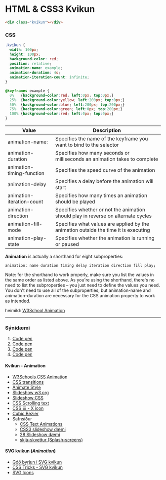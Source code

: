 # HTML & CSS3 Kvikun

```HTML
<div class="kvikun"></div>
```
### CSS

```CSS
.kvikun {
  width: 100px;
  height: 100px;
  background-color: red;
  position: relative;
  animation-name: example;
  animation-duration: 4s;
  animation-iteration-count: infinite;
}

@keyframes example {
  0%   {background-color:red; left:0px; top:0px;}
  25%  {background-color:yellow; left:200px; top:0px;}
  50%  {background-color:blue; left:200px; top:200px;}
  75%  {background-color:green; left:0px; top:200px;}
  100% {background-color:red; left:0px; top:0px;}
}
```

| Value  |  Description |
| ---- | ---- |
| animation-name: | Specifies the name of the keyframe you want to bind to  the selector   |
| animation-duration  | Specifies how many seconds or milliseconds an animation takes to complete  |
| animation-timing-function	| Specifies the speed curve of the animation  |
| animation-delay  | Specifies a delay before the animation will start  |
| animation-iteration-count	| Specifies how many times an animation should be played  |
| animation-direction  | Specifies whether or not the animation should play in reverse on alternate cycles  |
| animation-fill-mode  | Specifies what values are applied by the animation outside the time it is executing  |
| animation-play-state  | Specifies whether the animation is running or paused  |

**Animation** is actually a shorthand for eight subproperties:

`animation: name duration timing delay iteration direction fill play;`

Note: for the shorthand to work properly, make sure you list the values in the same order as listed above.
As you're using the shorthand, there's no need to list the subproperties – you just need to define the values you need. You don't need to use all of the subproperties, but animation-name and animation-duration are necessary for the CSS animation property to work as intended.


heimild: [W3School Animation](https://www.w3schools.com/cssref/css3_pr_animation.asp)

---

### Sýnidæmi

1. [Code pen](https://codepen.io/rokobuljan/pen/XXzqKQ)
1.  [Code pen](https://codepen.io/maheshambure21/pen/qZZrxy)
1.  [Code pen](https://codepen.io/paulnoble/pen/ZYOzLG)
1.  [Code pen](https://codepen.io/jaskiranchhokar/pen/wmGXav)

#### Kvikun - Animation

* [W3Schools CSS Animation](https://www.w3schools.com/css/css3_animations.asp)
* [CSS transitions](https://developer.mozilla.org/en-US/docs/Web/CSS/CSS_Transitions/Using_CSS_transitions)
* [Animate Style](https://animate.style/)
* [Slideshow w3.org](https://www.w3.org/Style/Examples/007/slideshow.en.html#top)
* [Slideshow CSS](https://css-tricks.com/css-only-carousel/)
* [CSS Scrolling text](https://blog.hubspot.com/website/scrolling-text-css)
* [CSS &#9776; - X icon](https://www.w3schools.com/howto/howto_css_menu_icon.asp)
* [Cubic Bezier](https://cubic-bezier.com/)
* Safnsíður
  * [CSS Text Animations](https://freefrontend.com/css-text-animations/)
  * [CSS3 slideshow dæmi](https://codeshack.io/pure-css3-image-slideshow-example/)
  * [28 Slideshow dæmi](https://freefrontend.com/css-slideshows/)
  * [skjá-skvettur (Splash-screens)](https://speckyboy.com/splash-screen-design/)

#### SVG kvikun (_Animation_)

* [Góð byrjun í SVG kvikun](https://artificial.design/archives/2018/05/23/svg-animation.html)
* [CSS Tricks - SVG kvikun](https://css-tricks.com/animating-svg-css/)
* [SVG Icons](https://webdesign.tutsplus.com/tutorials/how-to-animate-festive-svg-icons-with-css--webdesign-17658)

